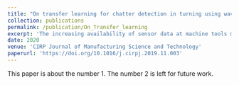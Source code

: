 ```yaml
---
title: "On transfer learning for chatter detection in turning using wavelet packet transform and ensemble empirical mode decomposition"
collection: publications
permalink: /publication/On_Transfer_learning
excerpt: 'The increasing availability of sensor data at machine tools makes automatic chatter detection algorithmsa trending topic in metal cutting. Two prominent and advanced methods for feature extraction via signaldecomposition are wavelet packet transform (WPT) and ensemble empirical mode decomposition(EEMD). We apply these two methods to time series acquired from an acceleration sensor at the toolholder of a lathe. Different turning experiments with varying dynamic behavior of the machine toolstructure were performed. We compare the performance of these two methods with support vectormachine (SVM), logistic regression, random forest classification and gradient boosting combined withrecursive feature elimination (RFE). We also show that the common WPT-based approach of choosingwavelet packets with the highest energy ratios as representative features for chatter does not alwaysresult in packets that enclose the chatter frequency, thus reducing the classification accuracy. Further, wetest the transfer learning capability of each of these methods by training the classifier on one of thecutting configurations and then testing it on the other cases. It is found that when training and testing ondata from the same cutting configuration both methods yield high accuracies reaching in one of the casesas high as 94%and 95%, respectively, for WPT and EEMD. However, our experimental results show thatEEMD can outperform WPT in transfer learning applications with accuracy of up to 95%.'
date: 2020
venue: 'CIRP Journal of Manufacturing Science and Technology'
paperurl: 'https://doi.org/10.1016/j.cirpj.2019.11.003'
---
```

This paper is about the number 1. The number 2 is left for future work.
